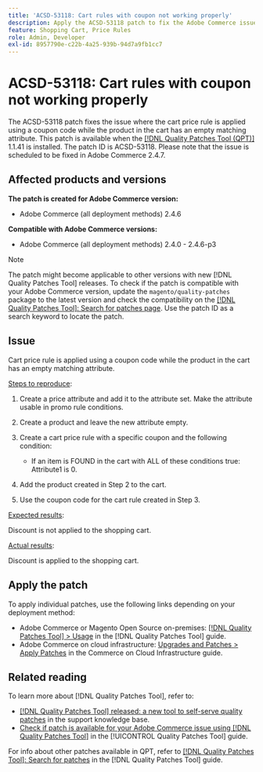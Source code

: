 ```yaml
---
title: 'ACSD-53118: Cart rules with coupon not working properly'
description: Apply the ACSD-53118 patch to fix the Adobe Commerce issue where the cart price rule is applied using a coupon code while the product in the cart has an empty matching attribute.
feature: Shopping Cart, Price Rules
role: Admin, Developer
exl-id: 8957790e-c22b-4a25-939b-94d7a9fb1cc7
---
```

# ACSD-53118: Cart rules with coupon not working properly

The ACSD-53118 patch fixes the issue where the cart price rule is applied using a coupon code while the product in the cart has an empty matching attribute. This patch is available when the [[!DNL Quality Patches Tool (QPT)]](https://experienceleague.adobe.com/en/docs/commerce-operations/tools/quality-patches-tool/quality-patches-tool-to-self-serve-quality-patches) 1.1.41 is installed. The patch ID is ACSD-53118. Please note that the issue is scheduled to be fixed in Adobe Commerce 2.4.7.

## Affected products and versions

**The patch is created for Adobe Commerce version:**

* Adobe Commerce (all deployment methods) 2.4.6

**Compatible with Adobe Commerce versions:**

* Adobe Commerce (all deployment methods) 2.4.0 - 2.4.6-p3

>[!NOTE]
>
>The patch might become applicable to other versions with new [!DNL Quality Patches Tool] releases. To check if the patch is compatible with your Adobe Commerce version, update the `magento/quality-patches` package to the latest version and check the compatibility on the [[!DNL Quality Patches Tool]: Search for patches page](https://experienceleague.adobe.com/tools/commerce-quality-patches/index.html). Use the patch ID as a search keyword to locate the patch.

## Issue

Cart price rule is applied using a coupon code while the product in the cart has an empty matching attribute. 

<u>Steps to reproduce</u>:

1. Create a price attribute and add it to the attribute set. Make the attribute usable in promo rule conditions.
1. Create a product and leave the new attribute empty.
1. Create a cart price rule with a specific coupon and the following condition:

    * If an item is FOUND in the cart with ALL of these conditions true: Attribute1 is 0.

1. Add the product created in Step 2 to the cart.
1. Use the coupon code for the cart rule created in Step 3.

<u>Expected results</u>:

Discount is not applied to the shopping cart.

<u>Actual results</u>:

Discount is applied to the shopping cart.

## Apply the patch

To apply individual patches, use the following links depending on your deployment method:

* Adobe Commerce or Magento Open Source on-premises: [[!DNL Quality Patches Tool] > Usage](/help/tools/quality-patches-tool/usage.md) in the [!DNL Quality Patches Tool] guide.
* Adobe Commerce on cloud infrastructure: [Upgrades and Patches > Apply Patches](https://experienceleague.adobe.com/docs/commerce-cloud-service/user-guide/develop/upgrade/apply-patches.html) in the Commerce on Cloud Infrastructure guide.

## Related reading

To learn more about [!DNL Quality Patches Tool], refer to:

* [[!DNL Quality Patches Tool] released: a new tool to self-serve quality patches](https://experienceleague.adobe.com/en/docs/commerce-operations/tools/quality-patches-tool/quality-patches-tool-to-self-serve-quality-patches) in the support knowledge base.
* [Check if patch is available for your Adobe Commerce issue using [!DNL Quality Patches Tool]](/help/tools/quality-patches-tool/patches-available-in-qpt/check-patch-for-magento-issue-with-magento-quality-patches.md) in the [!UICONTROL Quality Patches Tool] guide.


For info about other patches available in QPT, refer to [[!DNL Quality Patches Tool]: Search for patches](https://experienceleague.adobe.com/tools/commerce-quality-patches/index.html) in the [!DNL Quality Patches Tool] guide.
